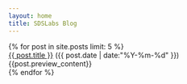 ```yaml
---
layout: home
title: SDSLabs Blog
---
```

<div id="posts">
{% for post in site.posts limit: 5 %}
	<div class="post">
		<div class="post_info">
			<a href="{{ post.url }}">{{ post.title }}</a>
			<span>({{ post.date | date:"%Y-%m-%d" }})</span>
		</div>
		<div class="post_snippet">
		{{post.preview_content}}
		</div>
    </div>
  {% endfor %}
</div>
